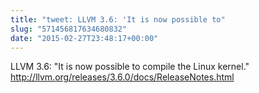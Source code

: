 ```yaml
---
title: "tweet: LLVM 3.6: 'It is now possible to"
slug: "571456817634680832"
date: "2015-02-27T23:48:17+00:00"
---
```

LLVM 3.6: "It is now possible to compile the Linux kernel." http://llvm.org/releases/3.6.0/docs/ReleaseNotes.html